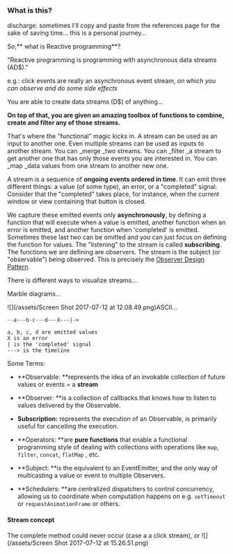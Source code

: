 ### What is this?

discharge: sometimes I'll copy and paste from the references page for the sake of saving time... this is a personal journey...

So,** what is Reactive programming**?

"Reactive programming is programming with asynchronous data streams \(AD$\)."

e.g.: click events are really an asynchronous event stream, on which _you can observe and do some side effects_

You are able to create data streams \(D$\) of anything...

**On top of that, you are given an amazing toolbox of functions to combine, create and filter any of those streams.**

That's where the "functional" magic kicks in. A stream can be used as an input to another one. Even multiple streams can be used as inputs to another stream. You can \_merge \_two streams. You can \_filter \_a stream to get another one that has only those events you are interested in. You can \_map \_data values from one stream to another new one.

A stream is a sequence of **ongoing events ordered in time**. It can emit three different things: a value \(of some type\), an error, or a "completed" signal. Consider that the "completed" takes place, for instance, when the current window or view containing that button is closed.

We capture these emitted events only **asynchronously**, by defining a function that will execute when a value is emitted, another function when an error is emitted, and another function when 'completed' is emitted. Sometimes these last two can be omitted and you can just focus on defining the function for values. The "listening" to the stream is called **subscribing**. The functions we are defining are observers. The stream is the subject \(or "observable"\) being observed. This is precisely the [Observer Design Pattern](https://en.wikipedia.org/wiki/Observer_pattern).

There is different ways to visualize streams...

Marble diagrams...

![](/assets/Screen Shot 2017-07-12 at 12.08.49.png)ASCII...

```
--a---b-c---d---X---|->

a, b, c, d are emitted values
X is an error
| is the 'completed' signal
---> is the timeline
```

Some Terms:

* **Observable: **represents the idea of an invokable collection of future values or events = a **stream**

* **Observer: **is a collection of callbacks that knows how to listen to values delivered by the Observable.

* **Subscription:** represents the execution of an Observable, is primarily useful for cancelling the execution.

* **Operators: **are **pure functions** that enable a functional programming style of dealing with collections with operations like `map`, `filter`, `concat`, `flatMap` , etc.
* **Subject: **is the equivalent to an EventEmitter, and the only way of multicasting a value or event to multiple Observers.
* **Schedulers: **are centralized dispatchers to control concurrency, allowing us to coordinate when computation happens on e.g. `setTimeout` or `requestAnimationFrame` or others.

#### Stream concept

The complete method could never occur \(case a a click stream\), or ![](/assets/Screen Shot 2017-07-12 at 15.26.51.png)



